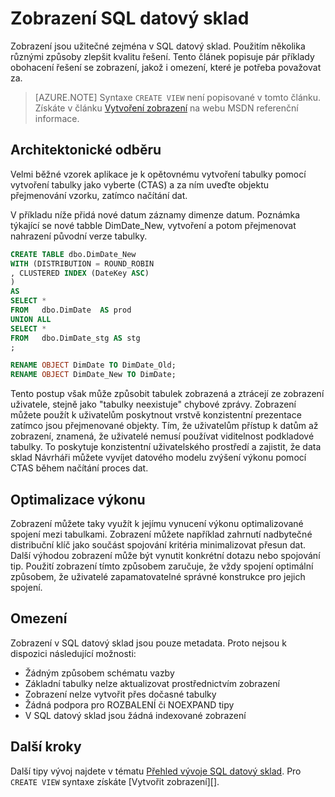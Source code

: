 <properties
   pageTitle="Zobrazení SQL datový sklad | Microsoft Azure"
   description="Tipy pro použití zobrazení jazyce Transact-SQL v Azure SQL datový sklad k vývoji řešení."
   services="sql-data-warehouse"
   documentationCenter="NA"
   authors="jrowlandjones"
   manager="barbkess"
   editor=""/>

<tags
   ms.service="sql-data-warehouse"
   ms.devlang="NA"
   ms.topic="article"
   ms.tgt_pltfrm="NA"
   ms.workload="data-services"
   ms.date="07/01/2016"
   ms.author="jrj;barbkess;sonyama"/>


# <a name="views-in-sql-data-warehouse"></a>Zobrazení SQL datový sklad

Zobrazení jsou užitečné zejména v SQL datový sklad. Použitím několika různými způsoby zlepšit kvalitu řešení.  Tento článek popisuje pár příklady obohacení řešení se zobrazení, jakož i omezení, které je potřeba považovat za.

> [AZURE.NOTE] Syntaxe `CREATE VIEW` není popisované v tomto článku. Získáte v článku [Vytvoření zobrazení][] na webu MSDN referenční informace.

## <a name="architectural-abstraction"></a>Architektonické odběru
Velmi běžné vzorek aplikace je k opětovnému vytvoření tabulky pomocí vytvoření tabulky jako vyberte (CTAS) a za ním uveďte objektu přejmenování vzorku, zatímco načítání dat.

V příkladu níže přidá nové datum záznamy dimenze datum. Poznámka týkající se nové tabble DimDate_New, vytvoření a potom přejmenovat nahrazení původní verze tabulky.

```sql
CREATE TABLE dbo.DimDate_New
WITH (DISTRIBUTION = ROUND_ROBIN
, CLUSTERED INDEX (DateKey ASC)
)
AS
SELECT *
FROM   dbo.DimDate  AS prod
UNION ALL
SELECT *
FROM   dbo.DimDate_stg AS stg
;

RENAME OBJECT DimDate TO DimDate_Old;
RENAME OBJECT DimDate_New TO DimDate;

```

Tento postup však může způsobit tabulek zobrazená a ztrácejí ze zobrazení uživatele, stejně jako "tabulky neexistuje" chybové zprávy. Zobrazení můžete použít k uživatelům poskytnout vrstvě konzistentní prezentace zatímco jsou přejmenované objekty. Tím, že uživatelům přístup k datům až zobrazení, znamená, že uživatelé nemusí používat viditelnost podkladové tabulky. To poskytuje konzistentní uživatelského prostředí a zajistit, že data sklad Návrháři můžete vyvíjet datového modelu zvýšení výkonu pomocí CTAS během načítání proces dat.    

## <a name="performance-optimization"></a>Optimalizace výkonu
Zobrazení můžete taky využít k jejímu vynucení výkonu optimalizované spojení mezi tabulkami. Zobrazení můžete například zahrnutí nadbytečné distribuční klíč jako součást spojování kritéria minimalizovat přesun dat.  Další výhodou zobrazení může být vynutit konkrétní dotazu nebo spojování tip. Použití zobrazení tímto způsobem zaručuje, že vždy spojení optimální způsobem, že uživatelé zapamatovatelné správné konstrukce pro jejich spojení.

## <a name="limitations"></a>Omezení
Zobrazení v SQL datový sklad jsou pouze metadata.  Proto nejsou k dispozici následující možnosti:

-   Žádným způsobem schématu vazby
-   Základní tabulky nelze aktualizovat prostřednictvím zobrazení
-   Zobrazení nelze vytvořit přes dočasné tabulky
-   Žádná podpora pro ROZBALENÍ či NOEXPAND tipy
-   V SQL datový sklad jsou žádná indexované zobrazení


## <a name="next-steps"></a>Další kroky
Další tipy vývoj najdete v tématu [Přehled vývoje SQL datový sklad][].
Pro `CREATE VIEW` syntaxe získáte [Vytvořit zobrazení][].

<!--Image references-->

<!--Article references-->
[Přehled vývoje SQL datový sklad]: ./sql-data-warehouse-overview-develop.md

<!--MSDN references-->
[VYTVOŘENÍ ZOBRAZENÍ]: https://msdn.microsoft.com/en-us/library/ms187956.aspx

<!--Other Web references-->

